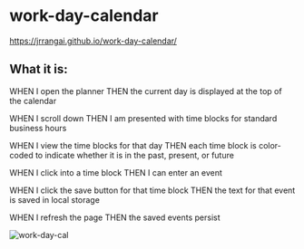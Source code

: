 # work-day-calendar

https://jrrangai.github.io/work-day-calendar/

## What it is:
WHEN I open the planner
THEN the current day is displayed at the top of the calendar

WHEN I scroll down
THEN I am presented with time blocks for standard business hours

WHEN I view the time blocks for that day
THEN each time block is color-coded to indicate whether it is in the past, present, or future

WHEN I click into a time block
THEN I can enter an event

WHEN I click the save button for that time block
THEN the text for that event is saved in local storage

WHEN I refresh the page
THEN the saved events persist

![work-day-cal](https://user-images.githubusercontent.com/99766422/161405403-625f1583-6d7c-48f3-b32a-78a6290eb86b.png)

